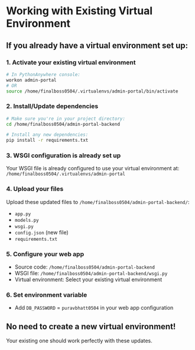 # Working with Existing Virtual Environment

## If you already have a virtual environment set up:

### 1. Activate your existing virtual environment
```bash
# In PythonAnywhere console:
workon admin-portal
# OR
source /home/finalboss0504/.virtualenvs/admin-portal/bin/activate
```

### 2. Install/Update dependencies
```bash
# Make sure you're in your project directory:
cd /home/finalboss0504/admin-portal-backend

# Install any new dependencies:
pip install -r requirements.txt
```

### 3. WSGI configuration is already set up
Your WSGI file is already configured to use your virtual environment at:
`/home/finalboss0504/.virtualenvs/admin-portal`

### 4. Upload your files
Upload these updated files to `/home/finalboss0504/admin-portal-backend/`:
- `app.py`
- `models.py`
- `wsgi.py`
- `config.json` (new file)
- `requirements.txt`

### 5. Configure your web app
- Source code: `/home/finalboss0504/admin-portal-backend`
- WSGI file: `/home/finalboss0504/admin-portal-backend/wsgi.py`
- Virtual environment: Select your existing virtual environment

### 6. Set environment variable
- Add `DB_PASSWORD` = `puravbhatt0504` in your web app configuration

## No need to create a new virtual environment!
Your existing one should work perfectly with these updates.
